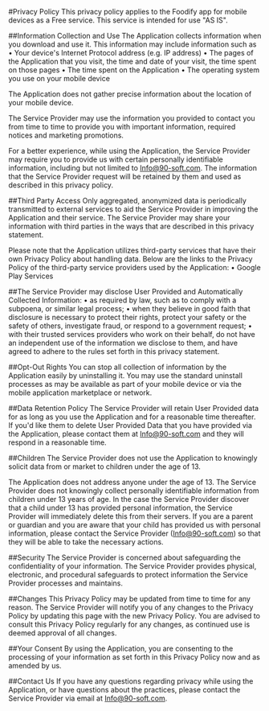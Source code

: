 #Privacy Policy
This privacy policy applies to the Foodify app for mobile devices as a Free service. This service is intended for use "AS IS".


##Information Collection and Use
The Application collects information when you download and use it. This information may include information such as
•	Your device's Internet Protocol address (e.g. IP address)
•	The pages of the Application that you visit, the time and date of your visit, the time spent on those pages
•	The time spent on the Application
•	The operating system you use on your mobile device


The Application does not gather precise information about the location of your mobile device.


The Service Provider may use the information you provided to contact you from time to time to provide you with important information, required notices and marketing promotions.


For a better experience, while using the Application, the Service Provider may require you to provide us with certain personally identifiable information, including but not limited to Info@90-soft.com. The information that the Service Provider request will be retained by them and used as described in this privacy policy.

##Third Party Access
Only aggregated, anonymized data is periodically transmitted to external services to aid the Service Provider in improving the Application and their service. The Service Provider may share your information with third parties in the ways that are described in this privacy statement.


Please note that the Application utilizes third-party services that have their own Privacy Policy about handling data. Below are the links to the Privacy Policy of the third-party service providers used by the Application:
•	Google Play Services


##The Service Provider may disclose User Provided and Automatically Collected Information:
•	as required by law, such as to comply with a subpoena, or similar legal process;
•	when they believe in good faith that disclosure is necessary to protect their rights, protect your safety or the safety of others, investigate fraud, or respond to a government request;
•	with their trusted services providers who work on their behalf, do not have an independent use of the information we disclose to them, and have agreed to adhere to the rules set forth in this privacy statement.

##Opt-Out Rights
You can stop all collection of information by the Application easily by uninstalling it. You may use the standard uninstall processes as may be available as part of your mobile device or via the mobile application marketplace or network.

##Data Retention Policy
The Service Provider will retain User Provided data for as long as you use the Application and for a reasonable time thereafter. If you'd like them to delete User Provided Data that you have provided via the Application, please contact them at Info@90-soft.com and they will respond in a reasonable time.

##Children
The Service Provider does not use the Application to knowingly solicit data from or market to children under the age of 13.


The Application does not address anyone under the age of 13. The Service Provider does not knowingly collect personally identifiable information from children under 13 years of age. In the case the Service Provider discover that a child under 13 has provided personal information, the Service Provider will immediately delete this from their servers. If you are a parent or guardian and you are aware that your child has provided us with personal information, please contact the Service Provider (Info@90-soft.com) so that they will be able to take the necessary actions.

##Security
The Service Provider is concerned about safeguarding the confidentiality of your information. The Service Provider provides physical, electronic, and procedural safeguards to protect information the Service Provider processes and maintains.

##Changes
This Privacy Policy may be updated from time to time for any reason. The Service Provider will notify you of any changes to the Privacy Policy by updating this page with the new Privacy Policy. You are advised to consult this Privacy Policy regularly for any changes, as continued use is deemed approval of all changes.


##Your Consent
By using the Application, you are consenting to the processing of your information as set forth in this Privacy Policy now and as amended by us.


##Contact Us
If you have any questions regarding privacy while using the Application, or have questions about the practices, please contact the Service Provider via email at Info@90-soft.com.
